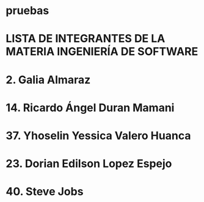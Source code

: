 # pruebas
# LISTA DE INTEGRANTES DE LA MATERIA INGENIERÍA DE SOFTWARE
# 2. Galia Almaraz
# 14. Ricardo Ángel Duran Mamani
# 37. Yhoselin Yessica Valero Huanca
# 23. Dorian Edilson Lopez Espejo
# 40. Steve Jobs

